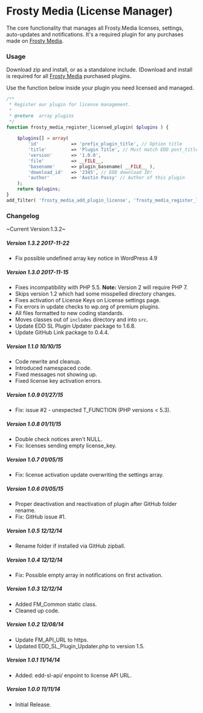 Frosty Media (License Manager)
============

The core functionality that manages all Frosty.Media licenses, settings, auto-updates and notifications. It's a required plugin for any purchases made on [Frosty Media](http://frosty.media).

### Usage

Download zip and install, or as a standalone include. (Download and install is required for all [Frosty Media](http://frosty.media) purchased plugins. 

Use the function below inside your plugin you need licensed and managed.

```php
/**
 * Register our plugin for license management.
 *
 * @return 	array plugins
 */
function frosty_media_register_licensed_plugin( $plugins ) {
	
	$plugins[] = array(
		'id' 			=> 'prefix_plugin_title', // Option title
		'title' 		=> 'Plugin Title', // Must match EDD post_title!
		'version'		=> '1.0.0',
		'file'			=> __FILE__,
		'basename'		=> plugin_basename( __FILE__ ),
		'download_id'	=> '2345', // EDD download ID!
		'author'		=> 'Austin Passy' // Author of this plugin
	);	
	return $plugins;
}
add_filter( 'frosty_media_add_plugin_license', 'frosty_media_register_licensed_plugin' );
```

### Changelog

~Current Version:1.3.2~

##### Version 1.3.2 *2017-11-22*
* Fix possible undefined array key notice in WordPress 4.9

##### Version 1.3.0 *2017-11-15*
* Fixes incompatibility with PHP 5.5. **Note:** Version 2 will require PHP 7.
* Skips version 1.2 which had some misspelled directory changes.
* Fixes activation of License Keys on License settings page.
* Fix errors in update checks to wp.org of premium plugins.
* All files formatted to new coding standards.
* Moves classes out of `includes` directory and into `src`.
* Update EDD SL Plugin Updater package to 1.6.8.
* Update GitHub Link package to 0.4.4.

##### Version 1.1.0 *10/10/15*
* Code rewrite and cleanup.
* Introduced namespaced code.
* Fixed messages not showing up.
* Fixed license key activation errors.

##### Version 1.0.9 *01/27/15*
* Fix: issue #2 - unexpected T_FUNCTION (PHP versions < 5.3).

##### Version 1.0.8 *01/11/15*
* Double check notices aren't NULL.
* Fix: licenses sending empty license_key.

##### Version 1.0.7 *01/05/15*
* Fix: license activation update overwriting the settings array.

##### Version 1.0.6 *01/05/15*
* Proper deactivation and reactivation of plugin after GitHub folder rename.
* Fix: GitHub issue #1.

##### Version 1.0.5 *12/12/14*
* Rename folder if installed via GitHub zipball.

##### Version 1.0.4 *12/12/14*
* Fix: Possible empty array in notifications on first activation.

##### Version 1.0.3 *12/12/14*
* Added FM_Common static class.
* Cleaned up code.

##### Version 1.0.2 *12/08/14*
* Update FM_API_URL to https.
* Updated EDD_SL_Plugin_Updater.php to version 1.5.

##### Version 1.0.1 *11/14/14*
* Added: edd-sl-api/ enpoint to license API URL.

##### Version 1.0.0 *11/11/14*
* Initial Release.